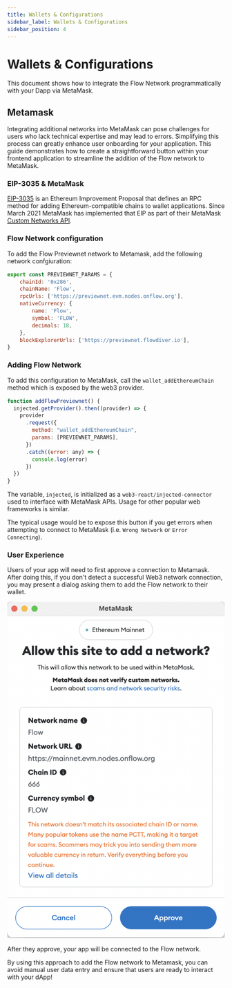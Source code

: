 ```yaml
---
title: Wallets & Configurations
sidebar_label: Wallets & Configurations
sidebar_position: 4
---
```


# Wallets & Configurations

This document shows how to integrate the Flow Network programmatically with your Dapp via MetaMask.

## Metamask

Integrating additional networks into MetaMask can pose challenges for users who lack technical expertise and may lead to errors. Simplifying this process can greatly enhance user onboarding for your application. This guide demonstrates how to create a straightforward button within your frontend application to streamline the addition of the Flow network to MetaMask.

### EIP-3035 & MetaMask

[EIP-3035](https://eips.ethereum.org/EIPS/eip-3085) is an Ethereum Improvement Proposal that defines an RPC method for adding Ethereum-compatible chains to wallet applications. Since March 2021 MetaMask has implemented that EIP as part of their MetaMask [Custom Networks API](https://consensys.io/blog/connect-users-to-layer-2-networks-with-the-metamask-custom-networks-api).

### Flow Network configuration

To add the Flow Previewnet network to Metamask, add the following network confgiuration:

```js
export const PREVIEWNET_PARAMS = {
    chainId: '0x286',
    chainName: 'Flow',
    rpcUrls: ['https://previewnet.evm.nodes.onflow.org'],
    nativeCurrency: {
        name: 'Flow',
        symbol: 'FLOW',
        decimals: 18,
    },
    blockExplorerUrls: ['https://previewnet.flowdiver.io'],
}
```

### Adding Flow Network

To add this configuration to MetaMask, call the `wallet_addEthereumChain` method which is exposed by the web3 provider.

```js
function addFlowPreviewnet() {
  injected.getProvider().then((provider) => {
    provider
      .request({
        method: "wallet_addEthereumChain",
        params: [PREVIEWNET_PARAMS],
      })
      .catch((error: any) => {
        console.log(error)
      })
  })
}
```

The variable, `injected`, is initialized as a `web3-react/injected-connector` used to interface with MetaMask APIs. Usage for other popular web frameworks is similar.

The typical usage would be to expose this button if you get errors when attempting to connect to MetaMask (i.e. `Wrong Network` or `Error Connecting`).

### User Experience

Users of your app will need to first approve a connection to Metamask.  After doing this, if you don't detect a successful Web3 network connection, you may present a dialog asking them to add the Flow network to their wallet.

![Metamask Network](./metamask-network.png)

After they approve, your app will be connected to the Flow network.

By using this approach to add the Flow network to Metamask, you can avoid manual user data entry and ensure that users are ready to interact with your dApp!
